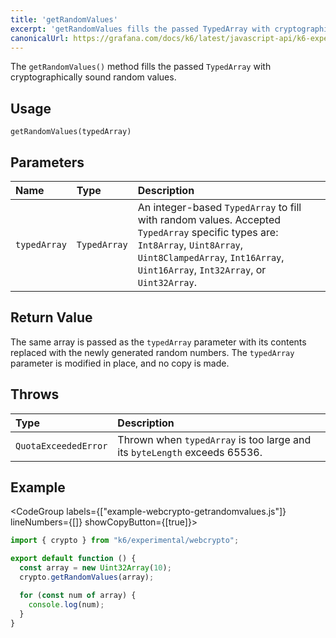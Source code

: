 ```yaml
---
title: 'getRandomValues'
excerpt: 'getRandomValues fills the passed TypedArray with cryptographically sound random values.'
canonicalUrl: https://grafana.com/docs/k6/latest/javascript-api/k6-experimental/webcrypto/crypto/getrandomvalues/
---
```


The `getRandomValues()` method fills the passed `TypedArray` with cryptographically sound random values.

## Usage

```
getRandomValues(typedArray)
```

## Parameters

| Name         | Type         | Description                                                                                                                                                                                                      |
| :----------- | :----------- | :--------------------------------------------------------------------------------------------------------------------------------------------------------------------------------------------------------------- |
| `typedArray` | `TypedArray` | An integer-based `TypedArray` to fill with random values. Accepted `TypedArray` specific types are: `Int8Array`, `Uint8Array`, `Uint8ClampedArray`, `Int16Array`, `Uint16Array`, `Int32Array`, or `Uint32Array`. |

## Return Value

The same array is passed as the `typedArray` parameter with its contents replaced with the newly generated random numbers. The `typedArray` parameter is modified in place, and no copy is made.

## Throws

| Type                 | Description                                                          |
| :------------------- | :------------------------------------------------------------------- |
| `QuotaExceededError` | Thrown when `typedArray` is too large and its `byteLength` exceeds 65536. |

## Example

<CodeGroup labels={["example-webcrypto-getrandomvalues.js"]} lineNumbers={[]} showCopyButton={[true]}>

```javascript
import { crypto } from "k6/experimental/webcrypto";

export default function () {
  const array = new Uint32Array(10);
  crypto.getRandomValues(array);

  for (const num of array) {
    console.log(num);
  }
}
```

</CodeGroup>